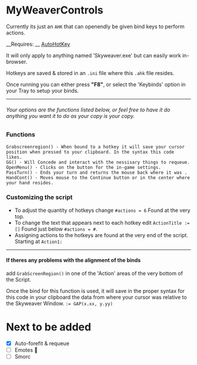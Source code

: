 # MyWeaverControls
Currently its just an `AHK` that can openendly be given bind keys to perform actions.

__Requires: __ [AutoHotKey](https://www.autohotkey.com/download/)

It will only apply to anything named 'Skyweaver.exe' but can easily work in-browser.

Hotkeys are saved & stored in an `.ini` file where this `.ahk` file resides.

Once running you can either press **"F8"**, or select the 'Keybinds' option in your Tray to setup your binds.
___
###### Your options are the functions listed below, or feel free to have it do anything you want it to do as your copy is your copy.



### Functions
```
Grabscreenregion() - When bound to a hotkey it will save your cursor position when pressed to your clipboard. In the syntax this code likes.
GG() - Will Concede and interact with the nessisary things to requeue.
OpenMenu() - Clicks on the button for the in-game settings.
PassTurn() - Ends your turn and returns the mouse back where it was .
HandCont() - Moves mouse to the Continue button or in the center where your hand resides.
```
### Customizing the script
* To adjust the quantity of hotkeys change `#actions = 6` Found at the very top.
* To change the text that appears next to each hotkey edit `ActionTitle :=[]` Found just below `#actions = #`. 
* Assigning actions to the hotkeys are found at the very end of the script. Starting at `Action1:`
____
#### If theres any problems with the alignment of the binds
add `GrabScreenRegion()` in one of the 'Action' areas of the very bottom of the Script.

Once the bind for this function is used, it will save in the proper syntax for this code in your clipboard the data from where your cursor was relative to the Skyweaver Window. `:= GAP(x.xx, y.yy)`


# Next to be added
- [x] Auto-forefit & requeue
- [ ] Emotes 	:lying_face:
- [ ] Smorc
